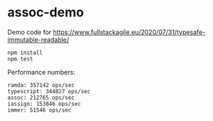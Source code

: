 # assoc-demo

Demo code for https://www.fullstackagile.eu/2020/07/31/typesafe-immutable-readable/

```
npm install
npm test
```

Performance numbers:

```
ramda: 357142 ops/sec
typescript: 344827 ops/sec
assoc: 212765 ops/sec
iassign: 153846 ops/sec
immer: 51546 ops/sec
```
